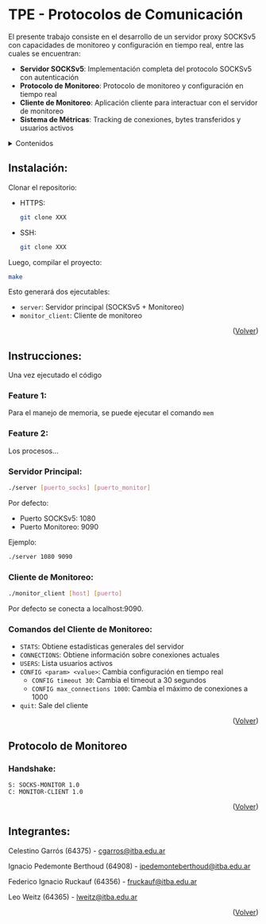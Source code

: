 # TPE - Protocolos de Comunicación

El presente trabajo consiste en el desarrollo de un servidor proxy SOCKSv5 con capacidades de monitoreo y configuración en tiempo real, entre las cuales se encuentran:

- **Servidor SOCKSv5**: Implementación completa del protocolo SOCKSv5 con autenticación
- **Protocolo de Monitoreo**: Protocolo de monitoreo y configuración en tiempo real
- **Cliente de Monitoreo**: Aplicación cliente para interactuar con el servidor de monitoreo
- **Sistema de Métricas**: Tracking de conexiones, bytes transferidos y usuarios activos

<details>
  <summary>Contenidos</summary>
  <ol>
    <li><a href="#instalación">Instalación</a></li>
    <li><a href="#instrucciones">Instrucciones</a></li>
    <li><a href="#protocolo-de-monitoreo">Protocolo de Monitoreo</a></li>
    <li><a href="#arquitectura">Arquitectura</a></li>
    <li><a href="#estructura-del-proyecto">Estructura del Proyecto</a></li>
    <li><a href="#integrantes">Integrantes</a></li>
  </ol>
</details>

## Instalación:

Clonar el repositorio:

- HTTPS:
  ```sh
  git clone XXX
  ```
- SSH:
  ```sh
  git clone XXX
  ```

Luego, compilar el proyecto:

```sh
make
```

Esto generará dos ejecutables:
- `server`: Servidor principal (SOCKSv5 + Monitoreo)
- `monitor_client`: Cliente de monitoreo

<p align="right">(<a href="#tpe---protocolos-de-comunicación">Volver</a>)</p>

## Instrucciones:

Una vez ejecutado el código 

### Feature 1:

Para el manejo de memoria, se puede ejecutar el comando ```mem``` 

### Feature 2:

Los procesos...

### Servidor Principal:
```sh
./server [puerto_socks] [puerto_monitor]
```

Por defecto:
- Puerto SOCKSv5: 1080
- Puerto Monitoreo: 9090

Ejemplo:
```sh
./server 1080 9090
```

### Cliente de Monitoreo:
```sh
./monitor_client [host] [puerto]
```

Por defecto se conecta a localhost:9090.

### Comandos del Cliente de Monitoreo:

- `STATS`: Obtiene estadísticas generales del servidor
- `CONNECTIONS`: Obtiene información sobre conexiones actuales
- `USERS`: Lista usuarios activos
- `CONFIG <param> <value>`: Cambia configuración en tiempo real
  - `CONFIG timeout 30`: Cambia el timeout a 30 segundos
  - `CONFIG max_connections 1000`: Cambia el máximo de conexiones a 1000
- `quit`: Sale del cliente

<p align="right">(<a href="#tpe---protocolos-de-comunicación">Volver</a>)</p>

## Protocolo de Monitoreo

### Handshake:
```
S: SOCKS-MONITOR 1.0
C: MONITOR-CLIENT 1.0
```

<p align="right">(<a href="#tpe---protocolos-de-comunicación">Volver</a>)</p>

## Integrantes:

Celestino Garrós (64375) - cgarros@itba.edu.ar

Ignacio Pedemonte Berthoud (64908) - ipedemonteberthoud@itba.edu.ar

Federico Ignacio Ruckauf (64356) - fruckauf@itba.edu.ar

Leo Weitz (64365) - lweitz@itba.edu.ar


<p align="right">(<a href="#tpe---protocolos-de-comunicación">Volver</a>)</p>